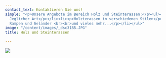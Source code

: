 ```yaml
---
contact_text: Kontaktieren Sie uns!
simple: "<p>Unsere Angebote im Bereich Holz und Steinterassen:</p><ul><li><p>Pflasterarbeiten
  Jeglicher Art</p></li><li><p>Holzterassen in verschiedenen Stilen</p></li><li><p>Stufen,
  Rampen und Geländer <br><br>und vieles mehr...</p></li></ul>"
image: "/content/images/_dsc3185.JPG"
title: Holz und Steinterassen

---
```

![](/content/images/_dsc3191.JPG)